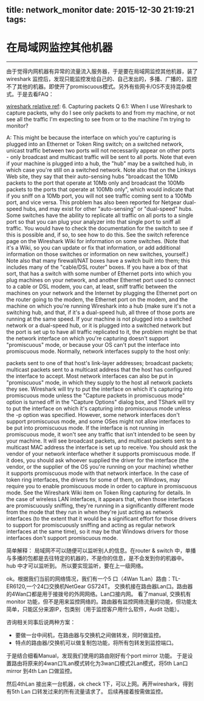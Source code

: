 title: network_monitor
date: 2015-12-30 21:19:21
tags:
---
# 在局域网监控其他机器

------
由于觉得内网机器有异常的流量流入服务器，于是要在局域网监控其他机器，装了wireshark 监控后，发现只能监控发给自己的、自己发出的，多播、广播的，监控不了其他的机器。即使开了promiscuous模式。另外有些网卡/OS不支持混杂模式。于是去看FAQ：
 
[wireshark relative ref][1]:
6. Capturing packets
Q 6.1: When I use Wireshark to capture packets, why do I see only packets to and from my machine, or not see all the traffic I'm expecting to see from or to the machine I'm trying to monitor?

A: This might be because the interface on which you're capturing is plugged into an Ethernet or Token Ring switch; on a switched network, unicast traffic between two ports will not necessarily appear on other ports - only broadcast and multicast traffic will be sent to all ports. 
Note that even if your machine is plugged into a hub, the "hub" may be a switched hub, in which case you're still on a switched network. 
Note also that on the Linksys Web site, they say that their auto-sensing hubs "broadcast the 10Mb packets to the port that operate at 10Mb only and broadcast the 100Mb packets to the ports that operate at 100Mb only", which would indicate that if you sniff on a 10Mb port, you will not see traffic coming sent to a 100Mb port, and vice versa. This problem has also been reported for Netgear dual-speed hubs, and may exist for other "auto-sensing" or "dual-speed" hubs. 
Some switches have the ability to replicate all traffic on all ports to a single port so that you can plug your analyzer into that single port to sniff all traffic. You would have to check the documentation for the switch to see if this is possible and, if so, to see how to do this. See the switch reference page on the Wireshark Wiki for information on some switches. (Note that it's a Wiki, so you can update or fix that information, or add additional information on those switches or information on new switches, yourself.) 
Note also that many firewall/NAT boxes have a switch built into them; this includes many of the "cable/DSL router" boxes. If you have a box of that sort, that has a switch with some number of Ethernet ports into which you plug machines on your network, and another Ethernet port used to connect to a cable or DSL modem, you can, at least, sniff traffic between the machines on your network and the Internet by plugging the Ethernet port on the router going to the modem, the Ethernet port on the modem, and the machine on which you're running Wireshark into a hub (make sure it's not a switching hub, and that, if it's a dual-speed hub, all three of those ports are running at the same speed. 
If your machine is not plugged into a switched network or a dual-speed hub, or it is plugged into a switched network but the port is set up to have all traffic replicated to it, the problem might be that the network interface on which you're capturing doesn't support "promiscuous" mode, or because your OS can't put the interface into promiscuous mode. Normally, network interfaces supply to the host only:

packets sent to one of that host's link-layer addresses;
broadcast packets;
multicast packets sent to a multicast address that the host has configured the interface to accept.
Most network interfaces can also be put in "promiscuous" mode, in which they supply to the host all network packets they see. Wireshark will try to put the interface on which it's capturing into promiscuous mode unless the "Capture packets in promiscuous mode" option is turned off in the "Capture Options" dialog box, and TShark will try to put the interface on which it's capturing into promiscuous mode unless the -p option was specified. However, some network interfaces don't support promiscuous mode, and some OSes might not allow interfaces to be put into promiscuous mode. 
If the interface is not running in promiscuous mode, it won't see any traffic that isn't intended to be seen by your machine. It will see broadcast packets, and multicast packets sent to a multicast MAC address the interface is set up to receive. 
You should ask the vendor of your network interface whether it supports promiscuous mode. If it does, you should ask whoever supplied the driver for the interface (the vendor, or the supplier of the OS you're running on your machine) whether it supports promiscuous mode with that network interface. 
In the case of token ring interfaces, the drivers for some of them, on Windows, may require you to enable promiscuous mode in order to capture in promiscuous mode. See the Wireshark Wiki item on Token Ring capturing for details. 
In the case of wireless LAN interfaces, it appears that, when those interfaces are promiscuously sniffing, they're running in a significantly different mode from the mode that they run in when they're just acting as network interfaces (to the extent that it would be a significant effort for those drivers to support for promiscuously sniffing and acting as regular network interfaces at the same time), so it may be that Windows drivers for those interfaces don't support promiscuous mode.


简单解释：
局域网不可以随便可以监听别人的信息。在router & switch 中，单播与多播的包都是去往特定的机器的，不是你的信息，是不会发到你的机器中。
hub 中才可以监听到。
所以要实现监听，要在上一级网络。

ok。根据我们当前的网络情况，我们有一个5 口（4Wan 1Lan）路由：TL-ER6120,一个24口交换机NetGear GS724T。
交换机接在路由器Lan口。路由器的4Wan口都是用于接拨号的外网网络。Lan口接内网。
看了manual, 交换机有monitor 功能，但不是用来监控网络的。路由器有监控网络流量的功能，但功能太简单，只能区分来源IP，包类别（用于监控客户用什么软件，Audit 功能）。

咨询相关同事后说两种方案：

 - 要做一台中间机，在路由器与交换机之间做转发，同时做监控。 
 - 特点的路由器/交换机可以做复制包功能，将所有包转发到监控端口。

于是结合细看Manual，发现我们使用的路由刚好有个port mirror 功能。
于是设置路由将原来的4wan口1Lan模式转化为3wan口模式2Lan模式，将5th Lan口 mirror 到4th Lan 口做监控。

然后4thLan  接出来一台机器，ok check 1下，可以上网。再开wireshark，得到有5th Lan 口转发过来的所有流量请求了。
后续再接着按需做监控。



 
  [1]: https://www.wireshark.org/faq.html#q6.1
